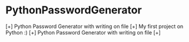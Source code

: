 # PythonPasswordGenerator
[+] Python Password Generator with writing on file [+]
My first project on Python :)
[+] Python Password Generator with writing on file [+]
